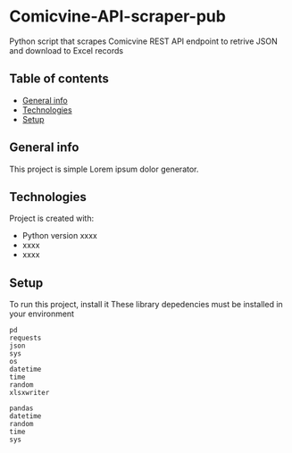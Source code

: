 # Comicvine-API-scraper-pub
Python script that scrapes Comicvine REST API endpoint to retrive JSON and download to Excel records
## Table of contents
* [General info](#general-info)
* [Technologies](#technologies)
* [Setup](#setup)

## General info
This project is simple Lorem ipsum dolor generator.
	
## Technologies
Project is created with:
* Python version xxxx
* xxxx
* xxxx

## Setup
To run this project, install it
These library depedencies must be installed in your environment
```
pd
requests 
json 
sys
os
datetime
time
random
xlsxwriter 
```

```
pandas
datetime
random
time
sys
```
